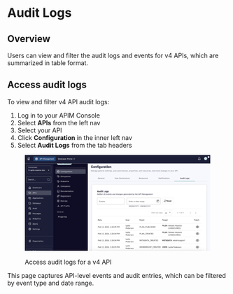 # Audit Logs

## Overview

Users can view and filter the audit logs and events for v4 APIs, which are summarized in table format.

## Access audit logs

To view and filter v4 API audit logs:

1. Log in to your APIM Console
2. Select **APIs** from the left nav
3. Select your API
4. Click **Configuration** in the inner left nav
5. Select **Audit Logs** from the tab headers

<figure><img src="../../../.gitbook/assets/audit logs_v4 apis (1).png" alt=""><figcaption><p>Access audit logs for a v4 API</p></figcaption></figure>

This page captures API-level events and audit entries, which can be filtered by event type and date range.
